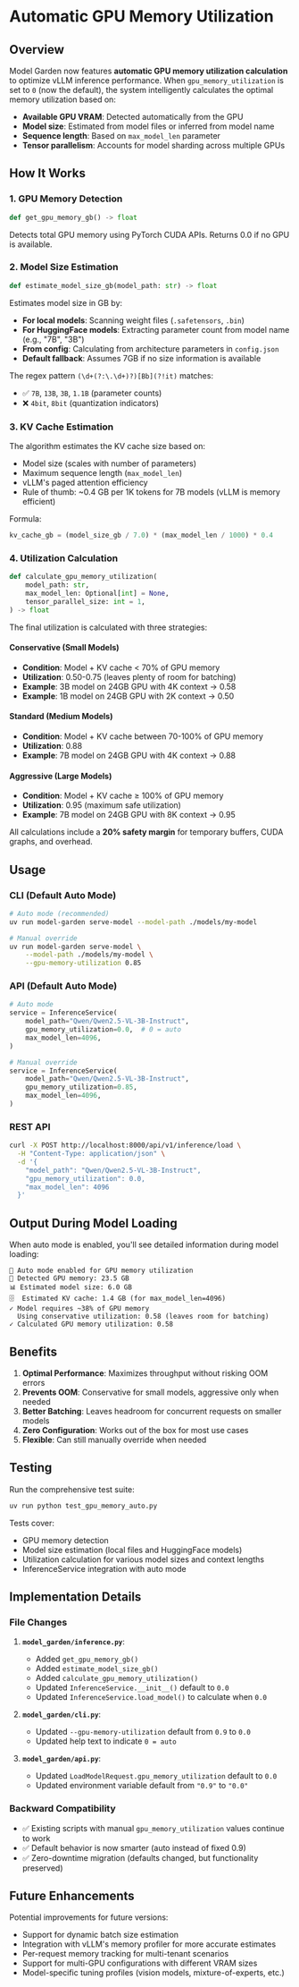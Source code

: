 # Automatic GPU Memory Utilization

## Overview

Model Garden now features **automatic GPU memory utilization calculation** to optimize vLLM inference performance. When `gpu_memory_utilization` is set to `0` (now the default), the system intelligently calculates the optimal memory utilization based on:

- **Available GPU VRAM**: Detected automatically from the GPU
- **Model size**: Estimated from model files or inferred from model name
- **Sequence length**: Based on `max_model_len` parameter
- **Tensor parallelism**: Accounts for model sharding across multiple GPUs

## How It Works

### 1. GPU Memory Detection
```python
def get_gpu_memory_gb() -> float
```
Detects total GPU memory using PyTorch CUDA APIs. Returns 0.0 if no GPU is available.

### 2. Model Size Estimation
```python
def estimate_model_size_gb(model_path: str) -> float
```
Estimates model size in GB by:
- **For local models**: Scanning weight files (`.safetensors`, `.bin`)
- **For HuggingFace models**: Extracting parameter count from model name (e.g., "7B", "3B")
- **From config**: Calculating from architecture parameters in `config.json`
- **Default fallback**: Assumes 7GB if no size information is available

The regex pattern `(\d+(?:\.\d+)?)[Bb](?!it)` matches:
- ✅ `7B`, `13B`, `3B`, `1.1B` (parameter counts)
- ❌ `4bit`, `8bit` (quantization indicators)

### 3. KV Cache Estimation
The algorithm estimates the KV cache size based on:
- Model size (scales with number of parameters)
- Maximum sequence length (`max_model_len`)
- vLLM's paged attention efficiency
- Rule of thumb: ~0.4 GB per 1K tokens for 7B models (vLLM is memory efficient)

Formula:
```python
kv_cache_gb = (model_size_gb / 7.0) * (max_model_len / 1000) * 0.4
```

### 4. Utilization Calculation
```python
def calculate_gpu_memory_utilization(
    model_path: str,
    max_model_len: Optional[int] = None,
    tensor_parallel_size: int = 1,
) -> float
```

The final utilization is calculated with three strategies:

#### Conservative (Small Models)
- **Condition**: Model + KV cache < 70% of GPU memory
- **Utilization**: 0.50-0.75 (leaves plenty of room for batching)
- **Example**: 3B model on 24GB GPU with 4K context → 0.58
- **Example**: 1B model on 24GB GPU with 2K context → 0.50

#### Standard (Medium Models)
- **Condition**: Model + KV cache between 70-100% of GPU memory
- **Utilization**: 0.88
- **Example**: 7B model on 24GB GPU with 4K context → 0.88

#### Aggressive (Large Models)
- **Condition**: Model + KV cache ≥ 100% of GPU memory
- **Utilization**: 0.95 (maximum safe utilization)
- **Example**: 7B model on 24GB GPU with 8K context → 0.95

All calculations include a **20% safety margin** for temporary buffers, CUDA graphs, and overhead.

## Usage

### CLI (Default Auto Mode)
```bash
# Auto mode (recommended)
uv run model-garden serve-model --model-path ./models/my-model

# Manual override
uv run model-garden serve-model \
    --model-path ./models/my-model \
    --gpu-memory-utilization 0.85
```

### API (Default Auto Mode)
```python
# Auto mode
service = InferenceService(
    model_path="Qwen/Qwen2.5-VL-3B-Instruct",
    gpu_memory_utilization=0.0,  # 0 = auto
    max_model_len=4096,
)

# Manual override
service = InferenceService(
    model_path="Qwen/Qwen2.5-VL-3B-Instruct",
    gpu_memory_utilization=0.85,
    max_model_len=4096,
)
```

### REST API
```bash
curl -X POST http://localhost:8000/api/v1/inference/load \
  -H "Content-Type: application/json" \
  -d '{
    "model_path": "Qwen/Qwen2.5-VL-3B-Instruct",
    "gpu_memory_utilization": 0.0,
    "max_model_len": 4096
  }'
```

## Output During Model Loading

When auto mode is enabled, you'll see detailed information during model loading:

```
🔧 Auto mode enabled for GPU memory utilization
💾 Detected GPU memory: 23.5 GB
📊 Estimated model size: 6.0 GB
🗄️  Estimated KV cache: 1.4 GB (for max_model_len=4096)
✓ Model requires ~38% of GPU memory
  Using conservative utilization: 0.58 (leaves room for batching)
✓ Calculated GPU memory utilization: 0.58
```

## Benefits

1. **Optimal Performance**: Maximizes throughput without risking OOM errors
2. **Prevents OOM**: Conservative for small models, aggressive only when needed
3. **Better Batching**: Leaves headroom for concurrent requests on smaller models
4. **Zero Configuration**: Works out of the box for most use cases
5. **Flexible**: Can still manually override when needed

## Testing

Run the comprehensive test suite:
```bash
uv run python test_gpu_memory_auto.py
```

Tests cover:
- GPU memory detection
- Model size estimation (local files and HuggingFace models)
- Utilization calculation for various model sizes and context lengths
- InferenceService integration with auto mode

## Implementation Details

### File Changes
1. **`model_garden/inference.py`**:
   - Added `get_gpu_memory_gb()`
   - Added `estimate_model_size_gb()`
   - Added `calculate_gpu_memory_utilization()`
   - Updated `InferenceService.__init__()` default to `0.0`
   - Updated `InferenceService.load_model()` to calculate when `0.0`

2. **`model_garden/cli.py`**:
   - Updated `--gpu-memory-utilization` default from `0.9` to `0.0`
   - Updated help text to indicate `0 = auto`

3. **`model_garden/api.py`**:
   - Updated `LoadModelRequest.gpu_memory_utilization` default to `0.0`
   - Updated environment variable default from `"0.9"` to `"0.0"`

### Backward Compatibility
- ✅ Existing scripts with manual `gpu_memory_utilization` values continue to work
- ✅ Default behavior is now smarter (auto instead of fixed 0.9)
- ✅ Zero-downtime migration (defaults changed, but functionality preserved)

## Future Enhancements

Potential improvements for future versions:
- Support for dynamic batch size estimation
- Integration with vLLM's memory profiler for more accurate estimates
- Per-request memory tracking for multi-tenant scenarios
- Support for multi-GPU configurations with different VRAM sizes
- Model-specific tuning profiles (vision models, mixture-of-experts, etc.)
